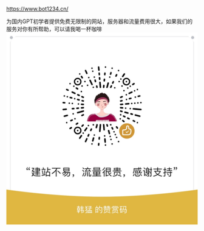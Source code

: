 https://www.bot1234.cn/

为国内GPT初学者提供免费无限制的网站，服务器和流量费用很大，如果我们的服务对你有所帮助，可以请我喝一杯咖啡
![赞赏码](IMG_8953.JPG)

